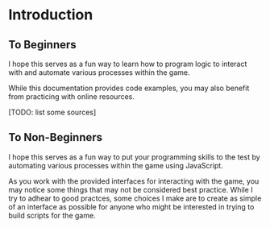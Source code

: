 # Introduction

## To Beginners

I hope this serves as a fun way to learn how to program logic to interact with and automate various processes within the game.

While this documentation provides code examples, you may also benefit from practicing with online resources.

\[TODO: list some sources\]

## To Non-Beginners

I hope this serves as a fun way to put your programming skills to the test by automating various processes within the game using JavaScript.

As you work with the provided interfaces for interacting with the game, you may notice some things that may not be considered best practice. While I try to adhear to good practces, some choices I make are to create as simple of an interface as possible for anyone who might be interested in trying to build scripts for the game.
